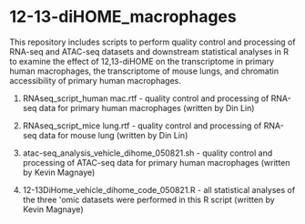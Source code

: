 # 12-13-diHOME_macrophages

This repository includes scripts to perform quality control and processing of RNA-seq and ATAC-seq datasets and downstream statistical analyses in R to examine the effect of 12,13-diHOME on the transcriptome in primary human macrophages, the transcriptome of mouse lungs, and chromatin accessibility of primary human macrophages.

1) RNAseq_script_human mac.rtf - quality control and processing of RNA-seq data for primary human macrophages (written by Din Lin)

2) RNAseq_script_mice lung.rtf - quality control and processing of RNA-seq data for mouse lung (written by Din Lin)

3) atac-seq_analysis_vehicle_dihome_050821.sh - quality control and processing of ATAC-seq data for primary human macrophages (written by Kevin Magnaye)

4) 12-13DiHome_vehicle_dihome_code_050821.R - all statistical analyses of the three 'omic datasets were performed in this R script (written by Kevin Magnaye)

